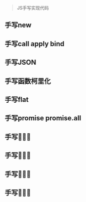 > JS手写实现代码

## 手写new
## 手写call apply bind
## 手写JSON
## 手写函数柯里化
## 手写flat
## 手写promise promise.all
## 手写🤤🤤🤤
## 手写🤤🤤🤤
## 手写🤤🤤🤤
## 手写🤤🤤🤤